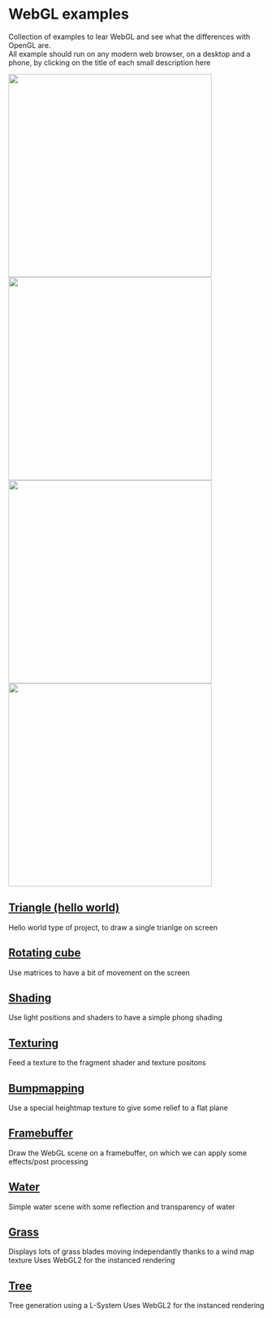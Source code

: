 # WebGL examples

Collection of examples to lear WebGL and see what the differences with OpenGL are.\
All example should run on any modern web browser, on a desktop and a phone, by clicking on the title of each small description here

<img src="screenshots/tree_small.png" width="400"> <img src="screenshots/grass_small.png" width="400"> <img src="screenshots/framebuffer_small.png" width="400"> <img src="screenshots/water_small.png" width="400">

## [Triangle (hello world)](https://damdoy.github.io/webgl_examples/triangle/triangle.html)
Hello world type of project, to draw a single trianlge on screen

## [Rotating cube](https://damdoy.github.io/webgl_examples/cube_rotation/cube_rotation.html)
Use matrices to have a bit of movement on the screen

## [Shading](https://damdoy.github.io/webgl_examples/shading/shading.html)
Use light positions and shaders to have a simple phong shading

## [Texturing](https://damdoy.github.io/webgl_examples/texturing/texturing.html)
Feed a texture to the fragment shader and texture positons

## [Bumpmapping](https://damdoy.github.io/webgl_examples/bumpmapping/bumpmapping.html)
Use a special heightmap texture to give some relief to a flat plane

## [Framebuffer](https://damdoy.github.io/webgl_examples/framebuffer/framebuffer.html)
Draw the WebGL scene on a framebuffer, on which we can apply some effects/post processing

## [Water](https://damdoy.github.io/webgl_examples/water/water.html)
Simple water scene with some reflection and transparency of water

## [Grass](https://damdoy.github.io/webgl_examples/grass/grass.html)
Displays lots of grass blades moving independantly thanks to a wind map texture
Uses WebGL2 for the instanced rendering

## [Tree](https://damdoy.github.io/webgl_examples/tree/tree.html)
Tree generation using a L-System
Uses WebGL2 for the instanced rendering
